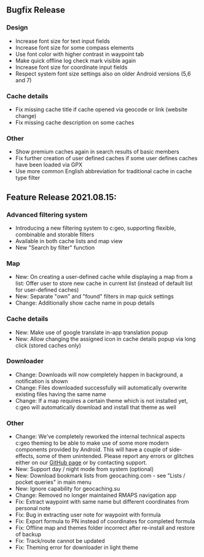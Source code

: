 ## Bugfix Release

### Design
- Increase font size for text input fields
- Increase font size for some compass elements
- Use font color with higher contrast in waypoint tab
- Make quick offline log check mark visible again
- Increase font size for coordinate input fields
- Respect system font size settings also on older Android versions (5,6 and 7)

### Cache details
- Fix missing cache title if cache opened via geocode or link (website change)
- Fix missing cache description on some caches

### Other
- Show premium caches again in search results of basic members
- Fix further creation of user defined caches if some user defines caches have been loaded via GPX
- Use more common English abbreviation for traditional cache in cache type filter

## Feature Release 2021.08.15:

### Advanced filtering system
- Introducing a new filtering system to c:geo, supporting flexible, combinable and storable filters
- Available in both cache lists and map view
- New "Search by filter" function

### Map
- New: On creating a user-defined cache while displaying a map from a list: Offer user to store new cache in current list (instead of default list for user-defined caches)
- New: Separate "own" and "found" filters in map quick settings
- Change: Additionally show cache name in poup details

### Cache details
- New: Make use of google translate in-app translation popup
- New: Allow changing the assigned icon in cache details popup via long click (stored caches only)

### Downloader
- Change: Downloads will now completely happen in background, a notification is shown
- Change: Files downloaded successfully will automatically overwrite existing files having the same name
- Change: If a map requires a certain theme which is not installed yet, c:geo will automatically download and install that theme as well

### Other
- Change: We've completely reworked the internal technical aspects c:geo theming to be able to make use of some more modern components provided by Android. This will have a couple of side-effects, some of them unintended. Please report any errors or glitches either on our [GitHub page](https://www.github.com/cgeo/cgeo/issues) or by contacting support.
- New: Support day / night mode from system (optional)
- New: Download bookmark lists from geocaching.com - see "Lists / pocket queries" in main menu
- New: Ignore capability for geocaching.su
- Change: Removed no longer maintained RMAPS navigation app
- Fix: Extract waypoint with same name but different coordinates from personal note
- Fix: Bug in extracting user note for waypoint with formula
- Fix: Export formula to PN instead of coordinates for completed formula
- Fix: Offline map and themes folder incorrect after re-install and restore of backup
- Fix: Track/route cannot be updated
- Fix: Theming error for downloader in light theme
